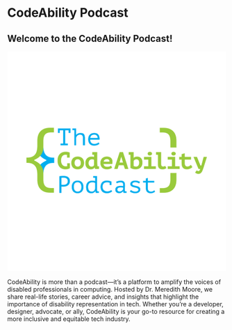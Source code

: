 # CodeAbility Podcast

## Welcome to the CodeAbility Podcast!
![codeability_logo](/assets/images/CodeAbilityExpandedLogo_Color.png)

CodeAbility is more than a podcast—it’s a platform to amplify the voices of disabled professionals in computing. Hosted by Dr. Meredith Moore, we share real-life stories, career advice, and insights that highlight the importance of disability representation in tech. Whether you’re a developer, designer, advocate, or ally, CodeAbility is your go-to resource for creating a more inclusive and equitable tech industry.
